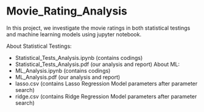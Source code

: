 # Movie_Rating_Analysis

In this project, we investigate the movie ratings in both statistical testings and machine learning models using jupyter notebook.

About Statistical Testings:
  - Statistical_Tests_Analysis.ipynb (contains codings)
  - Statistical_Tests_Analysis.pdf (our analysis and report)
About ML:
  - ML_Analysis.ipynb (contains codings)
  - ML_Analysis.pdf (our analysis and report)
  - lasso.csv (contains Lasso Regression Model parameters after parameter search)
  - ridge.csv (contains Ridge Regression Model parameters after parameter search)
